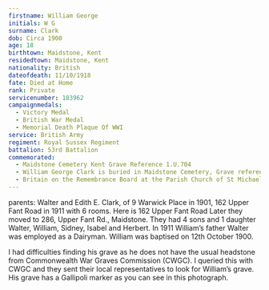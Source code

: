 ```yaml
---
firstname: William George
initials: W G
surname: Clark
dob: Circa 1900
age: 18
birthtown: Maidstone, Kent
residedtown: Maidstone, Kent
nationality: British
dateofdeath: 11/10/1918
fate: Died at Home
rank: Private
servicenumber: 183962
campaignmedals:
  - Victory Medal
  - British War Medal
  - Memorial Death Plaque Of WWI
service: British Army
regiment: Royal Sussex Regiment
battalion: 53rd Battalion 
commemorated:
  - Maidstone Cemetery Kent Grave Reference 1.U.704
  - William George Clark is buried in Maidstone Cemetery, Grave reference Number 1 U 704.
  - Britain on the Remembrance Board at the Parish Church of St Michael & All Angels, Maidstone
---
```

parents: Walter and Edith E. Clark, of 9 Warwick Place in 1901, 162 Upper Fant Road in 1911 with 6 rooms. Here is 162 Upper Fant Road Later they moved to 286, Upper Fant Rd., Maidstone.  They had 4 sons and 1 daughter Walter, William, Sidney, Isabel and Herbert.  In 1911 William’s father Walter was employed as a Dairyman.  William was baptised on 12th October 1900.

I had difficulties finding his grave as he does not have the usual headstone from Commonwealth War Graves Commission (CWGC). I queried this with CWGC and they sent their local representatives to look for William’s grave. His grave has a Gallipoli marker as you can see in this photograph.



